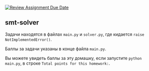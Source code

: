 [![Review Assignment Due Date](https://classroom.github.com/assets/deadline-readme-button-24ddc0f5d75046c5622901739e7c5dd533143b0c8e959d652212380cedb1ea36.svg)](https://classroom.github.com/a/xdtwqSeT)
## smt-solver

Задачи находятся в файлах `main.py` и `solver.py`, где кидается `raise NotImplementedError()`.

Баллы за задачи указаны в конце файла `main.py`.

Вы можете увидеть баллы за эту домашку, если запустите `python main.py`, в строке `Total points for this homework:`.
